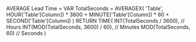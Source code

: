 AVERAGE Lead Time = 
VAR TotalSeconds = 
    AVERAGEX(
        'Table',
        HOUR('Table'[Column]) * 3600 + 
        MINUTE('Table'[Column]) * 60 + 
        SECOND('Table'[Column])
    )
RETURN
    TIME(
        INT(TotalSeconds / 3600),            // Hours
        INT(MOD(TotalSeconds, 3600) / 60),   // Minutes
        MOD(TotalSeconds, 60)                // Seconds
    )
